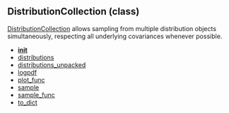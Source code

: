 ## DistributionCollection (class)


[DistributionCollection](DistributionCollection.md) allows sampling from multiple distribution objects
simultaneously, respecting all underlying covariances whenever possible.



* [__init__](DistributionCollection.__init__.md)
* [distributions](DistributionCollection.distributions.md)
* [distributions_unpacked](DistributionCollection.distributions_unpacked.md)
* [logpdf](DistributionCollection.logpdf.md)
* [plot_func](DistributionCollection.plot_func.md)
* [sample](DistributionCollection.sample.md)
* [sample_func](DistributionCollection.sample_func.md)
* [to_dict](DistributionCollection.to_dict.md)
